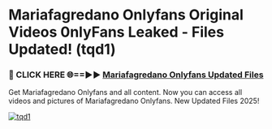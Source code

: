 # Mariafagredano Onlyfans Original Videos 0nlyFans Leaked - Files Updated! (tqd1)

<h3>🔴 CLICK HERE 🌐==►► <a href="https://tinyurl.com/2wckxsce" rel="nofollow">Mariafagredano Onlyfans Updated Files</a></h3>

Get Mariafagredano Onlyfans and all content. Now you can access all videos and pictures of Mariafagredano Onlyfans. New Updated Files 2025!

[![tqd1](https://i.imgur.com/AFduVYN.gif)](https://tinyurl.com/2wckxsce)
